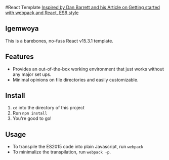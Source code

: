 #React Template
[Inspired by Dan Barrett and his Article on Getting started with webpack and React, ES6 style](http://humaan.com/getting-started-with-webpack-and-react-es6-style/)

## Igemwoya
This is a barebones, no-fuss React v15.3.1 template.

## Features
* Provides an out-of-the-box working environment that just works without any major set ups.
* Minimal opinions on file directories and easily customizable.

## Install
1. `cd` into the directory of this project
2. Run `npm install`
3. You're good to go!

## Usage
* To transpile the ES2015 code into plain Javascript, run `webpack`
* To minimalize the transpilation, run `webpack -p`.
